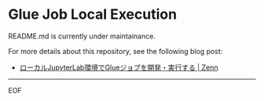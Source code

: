 # Glue Job Local Execution

README.md is currently under maintainance. 

For more details about this repository, see the following blog post: 

* [ローカルJupyterLab環境でGlueジョブを開発・実行する | Zenn](https://zenn.dev/yamagishihrd/articles/298a431d050af7)

---
EOF
